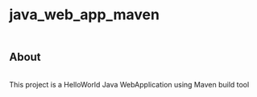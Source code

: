 # java_web_app_maven
## </br><b>About</b> 
</br>  This project is a HelloWorld Java WebApplication using Maven build tool 
